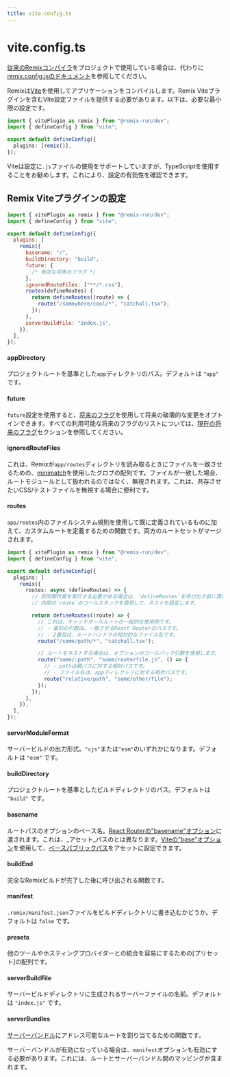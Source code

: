 ```yaml
---
title: vite.config.ts
---
```


# vite.config.ts

<docs-warning>[従来のRemixコンパイラ][classic-remix-compiler]をプロジェクトで使用している場合は、代わりに[remix.config.jsのドキュメント][remix-config]を参照してください。</docs-warning>

Remixは[Vite]を使用してアプリケーションをコンパイルします。Remix Viteプラグインを含むVite設定ファイルを提供する必要があります。以下は、必要な最小限の設定です。

```ts filename=vite.config.ts
import { vitePlugin as remix } from "@remix-run/dev";
import { defineConfig } from "vite";

export default defineConfig({
  plugins: [remix()],
});
```

<docs-info>Viteは設定に`.js`ファイルの使用をサポートしていますが、TypeScriptを使用することをお勧めします。これにより、設定の有効性を確認できます。</docs-info>

## Remix Viteプラグインの設定

```js filename=vite.config.ts
import { vitePlugin as remix } from "@remix-run/dev";
import { defineConfig } from "vite";

export default defineConfig({
  plugins: [
    remix({
      basename: "/",
      buildDirectory: "build",
      future: {
        /* 有効な将来のフラグ */
      },
      ignoredRouteFiles: ["**/*.css"],
      routes(defineRoutes) {
        return defineRoutes((route) => {
          route("/somewhere/cool/*", "catchall.tsx");
        });
      },
      serverBuildFile: "index.js",
    }),
  ],
});
```

#### appDirectory

プロジェクトルートを基準とした`app`ディレクトリのパス。デフォルトは `"app"` です。

#### future

`future`設定を使用すると、[将来のフラグ][future-flags]を使用して将来の破壊的な変更をオプトインできます。すべての利用可能な将来のフラグのリストについては、[現在の将来のフラグ][current-future-flags]セクションを参照してください。

#### ignoredRouteFiles

これは、Remixが`app/routes`ディレクトリを読み取るときにファイルを一致させるための、[minimatch][minimatch]を使用したグロブの配列です。ファイルが一致した場合、ルートモジュールとして扱われるのではなく、無視されます。これは、共存させたいCSS/テストファイルを無視する場合に便利です。

#### routes

`app/routes`内のファイルシステム規則を使用して既に定義されているものに加えて、カスタムルートを定義するための関数です。両方のルートセットがマージされます。

```ts filename=vite.config.ts
import { vitePlugin as remix } from "@remix-run/dev";
import { defineConfig } from "vite";

export default defineConfig({
  plugins: [
    remix({
      routes: async (defineRoutes) => {
        // 非同期作業を実行する必要がある場合は、`defineRoutes`を呼び出す前に実行します。
        // 内部の`route`のコールスタックを使用して、ネストを設定します。

        return defineRoutes((route) => {
          // これは、キャッチオールルートの一般的な使用例です。
          // - 最初の引数は、一致させるReact Routerのパスです。
          // - 2番目は、ルートハンドラの相対的なファイル名です。
          route("/some/path/*", "catchall.tsx");

          // ルートをネストする場合は、オプションのコールバック引数を使用します。
          route("some/:path", "some/route/file.js", () => {
            // - pathは親パスに対する相対パスです。
            // - ファイル名は、appディレクトリに対する相対パスです。
            route("relative/path", "some/other/file");
          });
        });
      },
    }),
  ],
});
```

#### serverModuleFormat

サーバービルドの出力形式。`"cjs"`または`"esm"`のいずれかになります。デフォルトは `"esm"` です。

#### buildDirectory

プロジェクトルートを基準としたビルドディレクトリのパス。デフォルトは `"build"` です。

#### basename

ルートパスのオプションのベース名。[React Routerの"basename"オプション][rr-basename]に渡されます。これは、_アセット_パスのとは異なります。[Viteの"base"オプション][vite-base]を使用して、[ベースパブリックパス][vite-public-base-path]をアセットに設定できます。

#### buildEnd

完全なRemixビルドが完了した後に呼び出される関数です。

#### manifest

`.remix/manifest.json`ファイルをビルドディレクトリに書き込むかどうか。デフォルトは `false` です。

#### presets

他のツールやホスティングプロバイダーとの統合を容易にするための[プリセット]の配列です。

#### serverBuildFile

サーバービルドディレクトリに生成されるサーバーファイルの名前。デフォルトは `"index.js"` です。

#### serverBundles

[サーバーバンドル][server-bundles]にアドレス可能なルートを割り当てるための関数です。

サーバーバンドルが有効になっている場合は、`manifest`オプションも有効にする必要があります。これには、ルートとサーバーバンドル間のマッピングが含まれます。

[classic-remix-compiler]: ../guides/vite#classic-remix-compiler-vs-remix-vite
[remix-config]: ./remix-config
[vite]: https://vitejs.dev
[future-flags]: ../start/future-flags
[minimatch]: https://npm.im/minimatch
[presets]: ../guides/presets
[server-bundles]: ../guides/server-bundles
[rr-basename]: https://reactrouter.com/routers/create-browser-router#basename
[vite-public-base-path]: https://vitejs.dev/config/shared-options.html#base
[vite-base]: https://vitejs.dev/config/shared-options.html#base
[current-future-flags]: ../start/future-flags#current-future-flags



